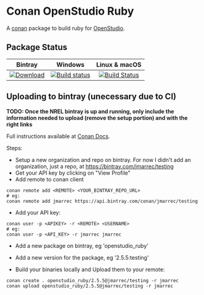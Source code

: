 # Conan OpenStudio Ruby

A [conan](https://conan.io/) package to build ruby for [OpenStudio](https://github.com/NREL/OpenStudio).

## Package Status

| Bintray | Windows | Linux & macOS |
|:--------:|:---------:|:-----------------:|
|[![Download](https://api.bintray.com/packages/jmarrec/testing/openstudio_ruby%3Ajmarrec/images/download.svg)](https://bintray.com/jmarrec/testing/openstudio_ruby%3Ajmarrec/_latestVersion)|[![Build status](https://ci.appveyor.com/api/projects/status/github/jmarrec/openstudio_ruby?svg=true)](https://ci.appveyor.com/project/jmarrec/conan-openstudio-ruby)|[![Build Status](https://travis-ci.org/jmarrec/conan-openstudio-ruby.svg?branch=master)](https://travis-ci.org/jmarrec/conan-openstudio-ruby)|

## Uploading to bintray (unecessary due to CI)

**TODO: Once the NREL bintray is up and running, only include the information needed to upload (remove the setup portion) and with the right links**

Full instructions available at [Conan Docs](https://docs.conan.io/en/latest/uploading_packages/bintray/uploading_bintray.html).

Steps:

* Setup a new organization and repo on bintray. For now I didn't add an organization, just a repo, at https://bintray.com/jmarrec/testing
* Get your API key by clicking on "View Profile"
* Add remote to conan client
```
conan remote add <REMOTE> <YOUR_BINTRAY_REPO_URL>
# eg:
conan remote add jmarrec https://api.bintray.com/conan/jmarrec/testing
```

* Add your API key:
```
conan user -p <APIKEY> -r <REMOTE> <USERNAME>
# eg:
conan user -p <API_KEY> -r jmarrec jmarrec
```

* Add a new package on bintray, eg 'openstudio_ruby'
* Add a new version for the package, eg '2.5.5:testing'

* Build your binaries locally and Upload them to your remote:
```
conan create . openstudio_ruby/2.5.5@jmarrec/testing -r jmarrec
conan upload openstudio_ruby/2.5.5@jmarrec/testing -r jmarrec
```
